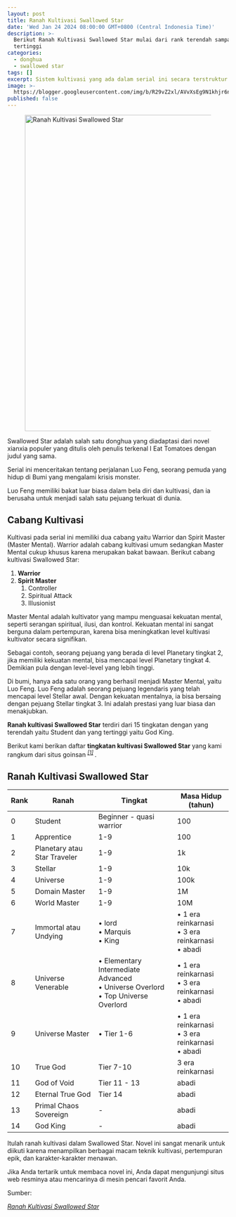 ```yaml
---
layout: post
title: Ranah Kultivasi Swallowed Star
date: 'Wed Jan 24 2024 08:00:00 GMT+0800 (Central Indonesia Time)'
description: >-
  Berikut Ranah Kultivasi Swallowed Star mulai dari rank terendah sampai
  tertinggi
categories:
  - donghua
  - swallowed star
tags: []
excerpt: Sistem kultivasi yang ada dalam serial ini secara terstruktur
image: >-
  https://blogger.googleusercontent.com/img/b/R29vZ2xl/AVvXsEg9N1khjr6nRjLfDRcldZuopBmDdbKWF_PXWjJafFjyLxcRjecXzY6wsRRyMIXtEJayV1sIqU8jHfdTDVQ7O82YuVSk1TXImk8_AwiW-DXh89VFVZnpwKR50v_JFEdrzTNPTuMFNaamkwiuhoPc8leBDmsM7Rh7gU_TvM9ZGrpbC1T3koYVNWRHH05WCpI/h169-w300-rw/ranah-kultivasi-swallowed-star.webp
published: false
---
```

<figure>
	<img alt="Ranah Kultivasi Swallowed Star" height="720" src="https://blogger.googleusercontent.com/img/b/R29vZ2xl/AVvXsEg9N1khjr6nRjLfDRcldZuopBmDdbKWF_PXWjJafFjyLxcRjecXzY6wsRRyMIXtEJayV1sIqU8jHfdTDVQ7O82YuVSk1TXImk8_AwiW-DXh89VFVZnpwKR50v_JFEdrzTNPTuMFNaamkwiuhoPc8leBDmsM7Rh7gU_TvM9ZGrpbC1T3koYVNWRHH05WCpI/s1600-rw/ranah-kultivasi-swallowed-star.webp" width="1280" />
</figure>
<p>Swallowed Star adalah salah satu donghua yang diadaptasi dari novel xianxia populer yang ditulis oleh penulis terkenal I Eat Tomatoes dengan judul yang sama.</p>
<p>Serial ini menceritakan tentang perjalanan Luo Feng, seorang pemuda yang hidup di Bumi yang mengalami krisis monster.</p>
<p>Luo Feng memiliki bakat luar biasa dalam bela diri dan kultivasi, dan ia berusaha untuk menjadi salah satu pejuang terkuat di dunia.</p>
<h2 style="text-align: left;">Cabang Kultivasi</h2>
<p>Kultivasi pada serial ini memiliki dua cabang yaitu Warrior dan Spirit Master (Master Mental). Warrior adalah cabang kultivasi umum sedangkan Master Mental cukup khusus karena merupakan bakat bawaan. Berikut cabang kultivasi Swallowed Star:</p>
<ol>
<li>
<strong>Warrior</strong>
</li>
<li>
<strong>Spirit Master</strong>
<ol>
<li>Controller</li>
<li>Spiritual Attack</li>
<li>Illusionist</li>
</ol>
</li>
</ol>
<p>Master Mental adalah kultivator yang mampu menguasai kekuatan mental, seperti serangan spiritual, ilusi, dan kontrol. Kekuatan mental ini sangat berguna dalam pertempuran, karena bisa meningkatkan level kultivasi kultivator secara signifikan.</p>
<p>Sebagai contoh, seorang pejuang yang berada di level Planetary tingkat 2, jika memiliki kekuatan mental, bisa mencapai level Planetary tingkat 4. Demikian pula dengan level-level yang lebih tinggi.</p>
<p>Di bumi, hanya ada satu orang yang berhasil menjadi Master Mental, yaitu Luo Feng. Luo Feng adalah seorang pejuang legendaris yang telah mencapai level Stellar awal. Dengan kekuatan mentalnya, ia bisa bersaing dengan pejuang Stellar tingkat 3. Ini adalah prestasi yang luar biasa dan menakjubkan.</p>
<p>
<strong>Ranah kultivasi Swallowed Star</strong> terdiri dari 15 tingkatan dengan yang terendah yaitu Student dan yang tertinggi yaitu God King.</p>
<p>Berikut kami berikan daftar <strong>tingkatan kultivasi Swallowed Star</strong> yang kami rangkum dari situs goinsan <sup>
<cite>
<a href="#sumber01" title="sumber">[1]</a>
</cite>
</sup>.</p>
<h2 style="text-align: left;">Ranah Kultivasi Swallowed Star</h2>
<table>
<thead>
<tr>
<th>Rank</th>
<th>Ranah</th>
<th>Tingkat</th>
<th>Masa Hidup (tahun)</th>
</tr>
</thead>
<tbody>
<tr>
<td>0</td>
<td>Student</td>
<td>Beginner - quasi warrior</td>
<td>100</td>
</tr>
<tr>
<td>1</td>
<td>Apprentice</td>
<td>1-9</td>
<td>100</td>
</tr>
<tr>
<td>2</td>
<td>Planetary atau Star Traveler</td>
<td>1-9</td>
<td>1k</td>
</tr>
<tr>
<td>3</td>
<td>Stellar</td>
<td>1-9</td>
<td>10k</td>
</tr>
<tr>
<td>4</td>
<td>Universe</td>
<td>1-9</td>
<td>100k</td>
</tr>
<tr>
<td>5</td>
<td>Domain Master</td>
<td>1-9</td>
<td>1M</td>
</tr>
<tr>
<td>6</td>
<td>World Master</td>
<td>1-9</td>
<td>10M</td>
</tr>
<tr>
<td>7</td>
<td>Immortal atau Undying</td>
<td>•&nbsp;lord<br />•&nbsp;Marquis<br />•&nbsp;King</td>
<td>•&nbsp;1 era reinkarnasi<br />•&nbsp;3 era reinkarnasi<br />•&nbsp;abadi</td>
</tr>
<tr>
<td>8</td>
<td>Universe Venerable</td>
<td>•&nbsp;Elementary Intermediate Advanced<br />•&nbsp;Universe Overlord<br />•&nbsp;Top Universe Overlord</td>
<td>•&nbsp;1 era reinkarnasi<br />•&nbsp;3 era reinkarnasi<br />•&nbsp;abadi</td>
</tr>
<tr>
<td>9</td>
<td>Universe Master</td>
<td>•&nbsp;Tier 1-6</td>
<td>•&nbsp;1 era reinkarnasi<br />•&nbsp;3 era reinkarnasi<br />•&nbsp;abadi</td>
</tr>
<tr>
<td>10</td>
<td>True God</td>
<td>Tier 7-10</td>
<td>3 era reinkarnasi</td>
</tr>
<tr>
<td>11</td>
<td>God of Void</td>
<td>Tier 11 - 13</td>
<td>abadi</td>
</tr>
<tr>
<td>12</td>
<td>Eternal True God</td>
<td>Tier 14</td>
<td>abadi</td>
</tr>
<tr>
<td>13</td>
<td>Primal Chaos Sovereign</td>
<td>-</td>
<td>abadi</td>
</tr>
<tr>
<td>14</td>
<td>God King</td>
<td>-</td>
<td>abadi</td>
</tr>
</tbody>
</table>
<p>Itulah ranah kultivasi dalam Swallowed Star. Novel ini sangat menarik untuk diikuti karena menampilkan berbagai macam teknik kultivasi, pertempuran epik, dan karakter-karakter menawan.</p>
<p>Jika Anda tertarik untuk membaca novel ini, Anda dapat mengunjungi situs web resminya atau mencarinya di mesin pencari favorit Anda.</p>
<p>Sumber:</p>
<p id="sumber01">
<a href="https://www.goinsan.com/2024/01/ranah-kultivasi-swallowed-star.html">
<em>Ranah Kultivasi Swallowed Star</em>
</a>
</p>
